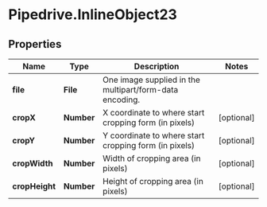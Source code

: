 # Pipedrive.InlineObject23

## Properties

Name | Type | Description | Notes
------------ | ------------- | ------------- | -------------
**file** | **File** | One image supplied in the multipart/form-data encoding. | 
**cropX** | **Number** | X coordinate to where start cropping form (in pixels) | [optional] 
**cropY** | **Number** | Y coordinate to where start cropping form (in pixels) | [optional] 
**cropWidth** | **Number** | Width of cropping area (in pixels) | [optional] 
**cropHeight** | **Number** | Height of cropping area (in pixels) | [optional] 


